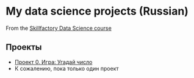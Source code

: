 # My data science projects (Russian)
From the [Skillfactory Data Science course](https://apps.skillfactory.ru/data-scientist)

## Проекты

* [Проект 0. Игра: Угадай число](https://github.com/Cherant1976/sf_data_science/tree/main/Project0)
* К сожалению, пока только один проект